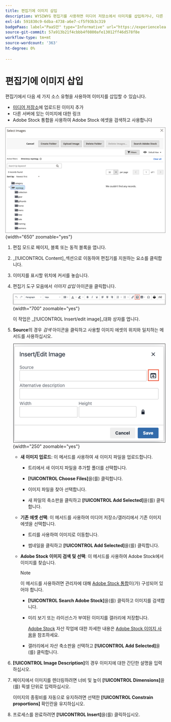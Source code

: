 ```yaml
---
title: 편집기에 이미지 삽입
description: WYSIWYG 편집기를 사용하면 미디어 저장소에서 이미지를 삽입하거나, 다른 서버에 있는 이미지에 연결하거나, Adobe Stock 에셋을 사용할 수 있습니다.
exl-id: 591830c9-6dba-4738-a6e7-cf5f93b3c319
badgePaas: label="PaaS만" type="Informative" url="https://experienceleague.adobe.com/en/docs/commerce/user-guides/product-solutions" tooltip="Adobe Commerce 온 클라우드 프로젝트(Adobe 관리 PaaS 인프라) 및 온프레미스 프로젝트에만 적용됩니다."
source-git-commit: 57a913b21f4cbbb4f0800afe13012ff46d578f8e
workflow-type: tm+mt
source-wordcount: '363'
ht-degree: 0%

---
```


# 편집기에 이미지 삽입

편집기에서 다음 세 가지 소스 유형을 사용하여 이미지를 삽입할 수 있습니다.

- [미디어 저장소](media-storage.md)에 업로드된 이미지 추가
- 다른 서버에 있는 이미지에 대한 링크
- Adobe Stock 통합을 사용하여 Adobe Stock 에셋을 검색하고 사용합니다

![미디어 저장소](./assets/media-storage.png){width="650" zoomable="yes"}

1. 편집 모드로 페이지, 블록 또는 동적 블록을 엽니다.

1. _[!UICONTROL Content]_섹션으로 이동하여 편집기를 지원하는 요소를 클릭합니다.

1. 이미지를 표시할 위치에 커서를 놓습니다.

1. 편집기 도구 모음에서 _이미지 삽입_ 아이콘을 클릭합니다.

   ![이미지 삽입 아이콘](./assets/editor-toolbar-image-button.png){width="700" zoomable="yes"}

   이 작업은 _[!UICONTROL Insert/edit image]_대화 상자를 엽니다.

1. **Source**&#x200B;의 경우 _검색_ 아이콘을 클릭하고 사용할 이미지 에셋의 위치와 일치하는 메서드를 사용하십시오.

   ![검색 아이콘 선택](./assets/editor-dialog-insert-image.png){width="250" zoomable="yes"}

   - **새 이미지 업로드**: 이 메서드를 사용하여 새 이미지 파일을 업로드합니다.

      - 트리에서 새 이미지 파일을 추가할 폴더를 선택합니다.

      - **[!UICONTROL Choose Files]**&#x200B;을(를) 클릭합니다.

      - 이미지 파일을 찾아 선택합니다.

      - 새 파일의 축소판을 클릭하고 **[!UICONTROL Add Selected]**&#x200B;을(를) 클릭합니다.

   - **기존 에셋 선택**: 이 메서드를 사용하여 미디어 저장소/갤러리에서 기존 이미지 에셋을 선택합니다.

      - 트리를 사용하여 이미지로 이동합니다.

      - 썸네일을 클릭하고 **[!UICONTROL Add Selected]**&#x200B;을(를) 클릭합니다.

   - **Adobe Stock 이미지 검색 및 선택**: 이 메서드를 사용하여 Adobe Stock에서 이미지를 찾습니다.

     >[!NOTE]
     >
     >이 메서드를 사용하려면 관리자에 대해 [Adobe Stock 통합](adobe-stock.md)이(가) 구성되어 있어야 합니다.

      - **[!UICONTROL Search Adobe Stock]**&#x200B;을(를) 클릭하고 이미지를 검색합니다.

      - 미리 보기 또는 라이선스가 부여된 이미지를 갤러리에 저장합니다.

        [Adobe Stock](https://stock.adobe.com) 자산 작업에 대한 자세한 내용은 [Adobe Stock 이미지 사용](adobe-stock-manage.md)을 참조하세요.

      - 갤러리에서 자산 축소판을 선택하고 **[!UICONTROL Add Selected]**&#x200B;을(를) 클릭합니다.

1. **[!UICONTROL Image Description]**&#x200B;의 경우 이미지에 대한 간단한 설명을 입력하십시오.

1. 페이지에서 이미지를 렌더링하려면 너비 및 높이 **[!UICONTROL Dimensions]**&#x200B;을(를) 픽셀 단위로 입력하십시오.

   이미지의 종횡비를 자동으로 유지하려면 선택한 **[!UICONTROL Constrain proportions]** 확인란을 유지하십시오.

1. 프로세스를 완료하려면 **[!UICONTROL Insert]**&#x200B;을(를) 클릭하십시오.
